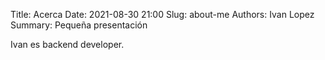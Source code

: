 Title: Acerca
Date: 2021-08-30 21:00
Slug: about-me
Authors: Ivan Lopez
Summary: Pequeña presentación

Ivan es backend developer.